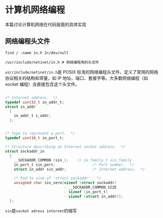 # 计算机网络编程

本篇讨论计算机网络在代码层面的具体实现

## 网络编程头文件

```shell
find / -name in.h 2>/dev/null

/usr/include/netinet/in.h # 网络编程用的头文件
```

`usr/include/netinet/in.h`是 POSIX 标准的网络编程头文件，定义了常用的网络协议相关的结构和常量，如 IP 地址、端口、套接字等。大多数网络编程（如 socket 编程）会直接包含这个头文件。

```c

/* Internet address.  */
typedef uint32_t in_addr_t;
struct in_addr
  {
    in_addr_t s_addr;
  };


/* Type to represent a port.  */
typedef uint16_t in_port_t;

/* Structure describing an Internet socket address.  */
struct sockaddr_in
  {
    __SOCKADDR_COMMON (sin_);    // sa_family_t sin_family
    in_port_t sin_port;                 /* Port number.  */
    struct in_addr sin_addr;            /* Internet address.  */

    /* Pad to size of `struct sockaddr'.  */
    unsigned char sin_zero[sizeof (struct sockaddr)
                           - __SOCKADDR_COMMON_SIZE
                           - sizeof (in_port_t)
                           - sizeof (struct in_addr)];
  };
```

`sin`是`socket adress internet`的缩写
